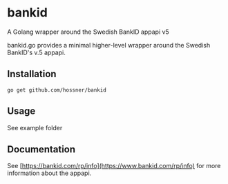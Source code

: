 # bankid
A Golang wrapper around the Swedish BankID appapi v5

bankid.go provides a minimal higher-level wrapper around the Swedish BankID's v.5 appapi.

## Installation
```shell
go get github.com/hossner/bankid
```

## Usage
See example folder

## Documentation
See [https://bankid.com/rp/info](https://www.bankid.com/rp/info) for more information about the appapi.

